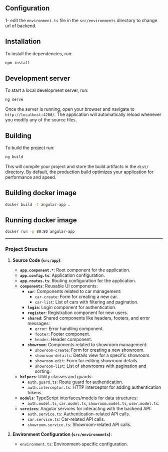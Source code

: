 ## Configuration

1- edit the `environment.ts` file in the `src/environments` directory to change url of backend.

## Installation

To install the dependencies, run:

```bash
npm install
```

## Development server

To start a local development server, run:

```bash
ng serve
```

Once the server is running, open your browser and navigate to `http://localhost:4200/`. The application will automatically reload whenever you modify any of the source files.

## Building

To build the project run:

```bash
ng build
```

This will compile your project and store the build artifacts in the `dist/` directory. By default, the production build optimizes your application for performance and speed.


## Building docker image

```bash
docker build -t angular-app .
```

## Running docker image

```bash
docker run -p 80:80 angular-app
```

---

### Project Structure

1. **Source Code (`src/app`)**:
   - **`app.component.*`**: Root component for the application.
   - **`app.config.ts`**: Application configuration.
   - **`app.routes.ts`**: Routing configuration for the application.
   - **`components`**: Reusable UI components:
     - **`car`**: Components related to car management:
       - `car-create`: Form for creating a new car.
       - `car-list`: List of cars with filtering and pagination.
     - **`login`**: Login component for authentication.
     - **`register`**: Registration component for new users.
     - **`shared`**: Shared components like headers, footers, and error messages:
       - `error`: Error handling component.
       - `footer`: Footer component.
       - `header`: Header component.
     - **`showroom`**: Components related to showroom management:
       - `showroom-create`: Form for creating a new showroom.
       - `showroom-details`: Details view for a specific showroom.
       - `showroom-edit`: Form for editing showroom details.
       - `showroom-list`: List of showrooms with pagination and sorting.
   - **`helpers`**: Utility classes and guards:
     - `auth.guard.ts`: Route guard for authentication.
     - `auth.interceptor.ts`: HTTP interceptor for adding authentication tokens.
   - **`models`**: TypeScript interfaces/models for data structures:
     - `auth.model.ts`, `car.model.ts`, `showroom.model.ts`, `user.model.ts`.
   - **`services`**: Angular services for interacting with the backend API:
     - `auth.service.ts`: Authentication-related API calls.
     - `car.service.ts`: Car-related API calls.
     - `showroom.service.ts`: Showroom-related API calls.

2. **Environment Configuration (`src/environments`)**:
   - `environment.ts`: Environment-specific configuration.

